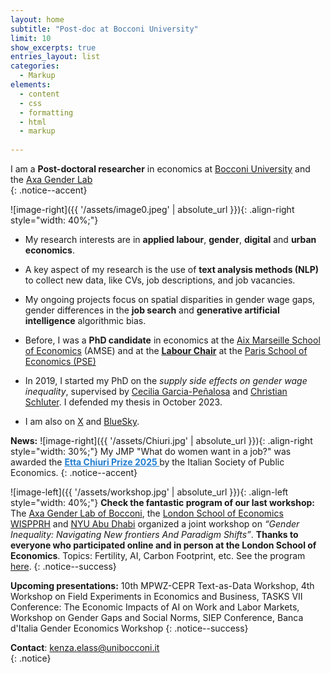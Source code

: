 ```yaml
---
layout: home
subtitle: "Post-doc at Bocconi University"
limit: 10
show_excerpts: true
entries_layout: list
categories:
  - Markup
elements:
  - content
  - css
  - formatting
  - html
  - markup  
  
---
```


 I am a **Post-doctoral researcher** in economics at [Bocconi University](https://www.unibocconi.eu/wps/wcm/connect/bocconi/sitopubblico_en/navigation+tree/home) and the [Axa Gender Lab](https://genderlab.unibocconi.eu/)  
{: .notice--accent}

![image-right]({{ '/assets/image0.jpeg' | absolute_url }}){: .align-right style="width: 40%;"}

* My research interests are in **applied labour**, **gender**, **digital** and **urban economics**.
  
* A key aspect of my research is the use of **text analysis methods (NLP)** to collect new data, like CVs, job descriptions, and job vacancies.

* My ongoing projects focus on spatial disparities in gender wage gaps, gender differences in the **job search** and **generative artificial intelligence** algorithmic bias. 
   
*  Before, I was a **PhD candidate** in economics at the [Aix Marseille School of Economics](https://www.amse-aixmarseille.fr/en/members/elass) (AMSE) and at the **[Labour Chair](https://www.parisschoolofeconomics.eu/fr/programme-partenarial/chaires/chaire-travail/)** at the [Paris School of Economics (PSE)](https://www.parisschoolofeconomics.eu/fr/programme-partenarial/chaires/chaire-travail/doctorants/)

* In 2019, I started my PhD on the <i>supply side effects on gender wage inequality</i>, supervised by [Cecilia Garcia-Peñalosa](https://sites.google.com/view/ceciliagarciapenalosa) and [Christian Schluter](https://christianschluter.github.io/). I defended my thesis in October 2023.

* I am also on [X](https://twitter.com/ElassKenza) and [BlueSky](https://bsky.app/profile/kenza-elass.bsky.social).

**News:** ![image-right]({{ '/assets/Chiuri.jpg' | absolute_url }}){: .align-right style="width: 30%;"} My JMP "What do women want in a job?" was awarded the   <a href="https://www.siepweb.it/siep/wp/en/en/premio-etta-chiuri/" style="font-weight: bold; color: #237ecf;">
    Etta Chiuri Prize 2025
  </a>  by the Italian Society of Public Economics.
{: .notice--accent}

![image-left]({{ '/assets/workshop.jpg' | absolute_url }}){: .align-left style="width: 40%;"}
**Check the fantastic program of our last workshop:** The [Axa Gender Lab of Bocconi](https://genderlab.unibocconi.eu/), the [London School of Economics WISPPRH](https://www.lse.ac.uk/social-policy/research/Research-clusters/WISPPRH) and [NYU Abu Dhabi](https://nyuad.nyu.edu/en/) organized a joint workshop on *“Gender Inequality: Navigating New frontiers And Paradigm Shifts”*. **Thanks to everyone who participated online and in person at the London School of Economics**. Topics: Fertility, AI, Carbon Footprint, etc. See the program [here](https://www.lse.ac.uk/social-policy/research/Research-clusters/WISPPRH/events/2025/March-Workshop/Gender-Inequality-Navigating-New-Frontiers-and-Paradigm-Shifts).
{: .notice--success}


**Upcoming presentations:** 10th MPWZ-CEPR Text-as-Data Workshop, 4th Workshop on Field Experiments in Economics and Business, TASKS VII Conference: The Economic Impacts of AI on Work and Labor Markets, Workshop on Gender Gaps and Social Norms, SIEP Conference, Banca d'Italia Gender Economics Workshop
{: .notice--success}

<i class="fa fa-envelope"></i> **Contact**: kenza.elass@unibocconi.it  
{: .notice}
